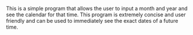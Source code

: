 This is a simple program that allows the user to input a month and year and see the calendar for that time.
This program is extremely concise and user friendly and can be used to immediately see the exact dates of a future time. 
